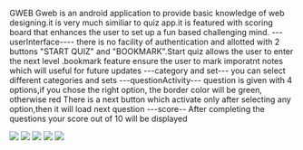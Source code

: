 GWEB
Gweb is an android application to provide basic knowledge of web designing.it is very much similiar to quiz app.it is featured  with scoring board that enhances the user to set up a fun based challenging mind.
---userInterface----
there is no facility of authentication and allotted with 2 buttons "START  QUIZ" and "BOOKMARK".Start quiz allows the user to enter the next level .bookmark feature ensure the user to mark imporatnt notes which will useful for future updates
---category and set---
you can select different categories and sets
---questionActivity---
question is given with 4 options,if you chose the right option, the border color will be green, otherwise red
There is a next button which activate only after selecting any option,then it will load next question
---score--
After completing the questions your score out of 10 will be displayed

![](https://drive.google.com/uc?export=view&id=1yA_cMrvTymBDhyvMl2eKYwde8rfRBpXd)
![](https://drive.google.com/uc?export=view&id=1wlCI7pYAs8C0AZcc3Z_5luzGsyanHofP)
![](https://drive.google.com/uc?export=view&id=1WA-V7bHXxr-xsGILovgJYc2EarpNEAM9)
![](https://drive.google.com/uc?export=view&id=1DwtwvawHeLtdho5GCZM1rPxoHYd3mh8k)
![](https://drive.google.com/uc?export=view&id=1xuPX3IjzrUq_ieYP2PB2Z4MEpar6r4Fa)


